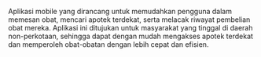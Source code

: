 Aplikasi mobile yang dirancang untuk memudahkan pengguna dalam memesan obat, mencari apotek terdekat, serta melacak riwayat pembelian obat mereka. Aplikasi ini ditujukan untuk masyarakat yang tinggal di daerah non-perkotaan, sehingga dapat dengan mudah mengakses apotek terdekat dan memperoleh obat-obatan dengan lebih cepat dan efisien.
